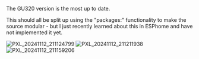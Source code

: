 The GU320 version is the most up to date.

This should all be split up using the "packages:" functionality to make the source modular - but I just recently learned about this in ESPhome and have not implemented it yet. 

![PXL_20241112_211124799](https://github.com/user-attachments/assets/a587b189-f5c2-4d44-8d0b-2dd8b156bf05)
![PXL_20241112_211211938](https://github.com/user-attachments/assets/624daa4d-5935-4ea5-9c84-c1f3acd205da)
![PXL_20241112_211159206](https://github.com/user-attachments/assets/977b6ed6-50ac-4ebd-95ba-82f6f05f8370)

